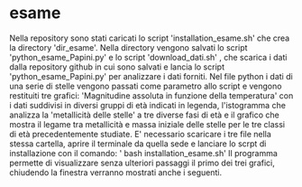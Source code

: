 # esame
Nella repository sono stati caricati lo script 'installation_esame.sh' che crea la directory 'dir_esame'. Nella directory vengono salvati lo script 'python_esame_Papini.py' e lo script  'download_dati.sh' , che scarica i dati dalla repository github in cui sono salvati e lancia lo script 'python_esame_Papini.py' per analizzare i dati forniti. Nel file python i dati di una serie di stelle vengono passati come parametro allo script e vengono restituiti tre grafici: 'Magnitudine assoluta in funzione della temperatura' con i dati suddivisi in diversi gruppi di età indicati in legenda, l'istogramma che analizza la 'metallicità delle stelle' a tre diverse fasi di età e il grafico che mostra il legame tra metallicità e massa iniziale delle stelle per le tre classi di età precedentemente studiate.
E' necessario scaricare i tre file nella stessa cartella, aprire il terminale da quella sede e lanciare lo scrpt di installazione con il comando: ' bash installation_esame.sh'
Il programma permette di visualizzare senza ulteriori passaggi il primo dei trei grafici, chiudendo la finestra verranno mostrati anche i seguenti.

